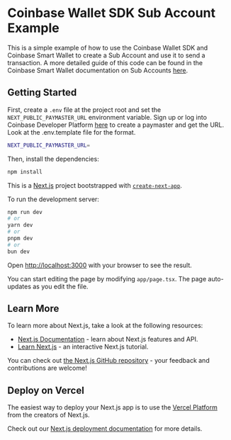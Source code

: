# Coinbase Wallet SDK Sub Account Example

This is a simple example of how to use the Coinbase Wallet SDK and Coinbase Smart Wallet to create a Sub Account and use it to send a transaction. A more detailed guide of this code can be found in the Coinbase Smart Wallet documentation on Sub Accounts [here](https://docs.base.org/identity/smart-wallet/guides/sub-accounts/overview).

## Getting Started

First, create a `.env` file at the project root and set the `NEXT_PUBLIC_PAYMASTER_URL` environment variable. Sign up or log into Coinbase Developer Platform [here](https://www.coinbase.com/developer-platform/products/paymaster) to create a paymaster and get the URL. Look at the .env.template file for the format.

```bash
NEXT_PUBLIC_PAYMASTER_URL=
```

Then, install the dependencies:

```bash
npm install
```


This is a [Next.js](https://nextjs.org) project bootstrapped with [`create-next-app`](https://nextjs.org/docs/app/api-reference/cli/create-next-app).


To run the development server:

```bash
npm run dev
# or
yarn dev
# or
pnpm dev
# or
bun dev
```

Open [http://localhost:3000](http://localhost:3000) with your browser to see the result.

You can start editing the page by modifying `app/page.tsx`. The page auto-updates as you edit the file.

## Learn More

To learn more about Next.js, take a look at the following resources:

- [Next.js Documentation](https://nextjs.org/docs) - learn about Next.js features and API.
- [Learn Next.js](https://nextjs.org/learn) - an interactive Next.js tutorial.

You can check out [the Next.js GitHub repository](https://github.com/vercel/next.js) - your feedback and contributions are welcome!

## Deploy on Vercel

The easiest way to deploy your Next.js app is to use the [Vercel Platform](https://vercel.com/new?utm_medium=default-template&filter=next.js&utm_source=create-next-app&utm_campaign=create-next-app-readme) from the creators of Next.js.

Check out our [Next.js deployment documentation](https://nextjs.org/docs/app/building-your-application/deploying) for more details.
